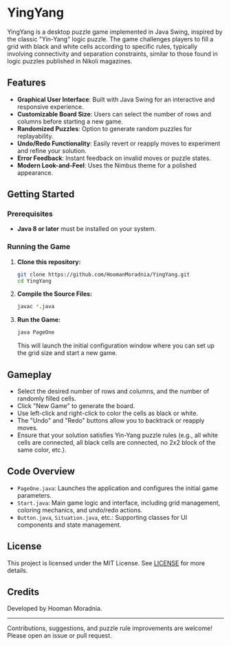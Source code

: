 # YingYang

YingYang is a desktop puzzle game implemented in Java Swing, inspired by the classic "Yin-Yang" logic puzzle. The game challenges players to fill a grid with black and white cells according to specific rules, typically involving connectivity and separation constraints, similar to those found in logic puzzles published in Nikoli magazines.

## Features

- **Graphical User Interface**: Built with Java Swing for an interactive and responsive experience.
- **Customizable Board Size**: Users can select the number of rows and columns before starting a new game.
- **Randomized Puzzles**: Option to generate random puzzles for replayability.
- **Undo/Redo Functionality**: Easily revert or reapply moves to experiment and refine your solution.
- **Error Feedback**: Instant feedback on invalid moves or puzzle states.
- **Modern Look-and-Feel**: Uses the Nimbus theme for a polished appearance.

## Getting Started

### Prerequisites

- **Java 8 or later** must be installed on your system.

### Running the Game

1. **Clone this repository:**
   ```bash
   git clone https://github.com/HoomanMoradnia/YingYang.git
   cd YingYang
   ```

2. **Compile the Source Files:**
   ```bash
   javac *.java
   ```

3. **Run the Game:**
   ```bash
   java PageOne
   ```

   This will launch the initial configuration window where you can set up the grid size and start a new game.

## Gameplay

- Select the desired number of rows and columns, and the number of randomly filled cells.
- Click "New Game" to generate the board.
- Use left-click and right-click to color the cells as black or white.
- The "Undo" and "Redo" buttons allow you to backtrack or reapply moves.
- Ensure that your solution satisfies Yin-Yang puzzle rules (e.g., all white cells are connected, all black cells are connected, no 2x2 block of the same color, etc.).

## Code Overview

- `PageOne.java`: Launches the application and configures the initial game parameters.
- `Start.java`: Main game logic and interface, including grid management, coloring mechanics, and undo/redo actions.
- `Button.java`, `Situation.java`, etc.: Supporting classes for UI components and state management.

## License

This project is licensed under the MIT License. See [LICENSE](LICENSE) for more details.

## Credits

Developed by Hooman Moradnia.

---

Contributions, suggestions, and puzzle rule improvements are welcome! Please open an issue or pull request.
